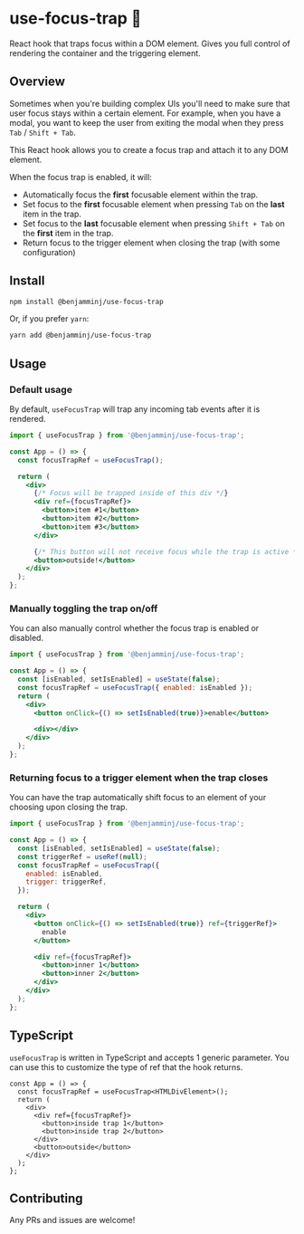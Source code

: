 # use-focus-trap 🔁

React hook that traps focus within a DOM element. Gives you full control of rendering the container and the triggering element.

## Overview

Sometimes when you're building complex UIs you'll need to make sure that user focus stays within a certain element. For example, when you have a modal, you want to keep the user from exiting the modal when they press `Tab` / `Shift + Tab`.

This React hook allows you to create a focus trap and attach it to any DOM element.

When the focus trap is enabled, it will:

- Automatically focus the **first** focusable element within the trap.
- Set focus to the **first** focusable element when pressing `Tab` on the **last** item in the trap.
- Set focus to the **last** focusable element when pressing `Shift + Tab` on the **first** item in the trap.
- Return focus to the trigger element when closing the trap (with some configuration)

## Install

```bash
npm install @benjamminj/use-focus-trap
```

Or, if you prefer `yarn`:

```bash
yarn add @benjamminj/use-focus-trap
```

## Usage

### Default usage

By default, `useFocusTrap` will trap any incoming tab events after it is rendered.

```jsx
import { useFocusTrap } from '@benjamminj/use-focus-trap';

const App = () => {
  const focusTrapRef = useFocusTrap();

  return (
    <div>
      {/* Focus will be trapped inside of this div */}
      <div ref={focusTrapRef}>
        <button>item #1</button>
        <button>item #2</button>
        <button>item #3</button>
      </div>

      {/* This button will not receive focus while the trap is active */}
      <button>outside!</button>
    </div>
  );
};
```

### Manually toggling the trap on/off

You can also manually control whether the focus trap is enabled or disabled.

```jsx
import { useFocusTrap } from '@benjamminj/use-focus-trap';

const App = () => {
  const [isEnabled, setIsEnabled] = useState(false);
  const focusTrapRef = useFocusTrap({ enabled: isEnabled });
  return (
    <div>
      <button onClick={() => setIsEnabled(true)}>enable</button>

      <div></div>
    </div>
  );
};
```

### Returning focus to a trigger element when the trap closes

You can have the trap automatically shift focus to an element of your choosing upon closing the trap.

```jsx
import { useFocusTrap } from '@benjamminj/use-focus-trap';

const App = () => {
  const [isEnabled, setIsEnabled] = useState(false);
  const triggerRef = useRef(null);
  const focusTrapRef = useFocusTrap({
    enabled: isEnabled,
    trigger: triggerRef,
  });

  return (
    <div>
      <button onClick={() => setIsEnabled(true)} ref={triggerRef}>
        enable
      </button>

      <div ref={focusTrapRef}>
        <button>inner 1</button>
        <button>inner 2</button>
      </div>
    </div>
  );
};
```

## TypeScript

`useFocusTrap` is written in TypeScript and accepts 1 generic parameter. You can use this to customize the type of ref that the hook returns.

```tsx
const App = () => {
  const focusTrapRef = useFocusTrap<HTMLDivElement>();
  return (
    <div>
      <div ref={focusTrapRef}>
        <button>inside trap 1</button>
        <button>inside trap 2</button>
      </div>
      <button>outside</button>
    </div>
  );
};
```

## Contributing

Any PRs and issues are welcome!
